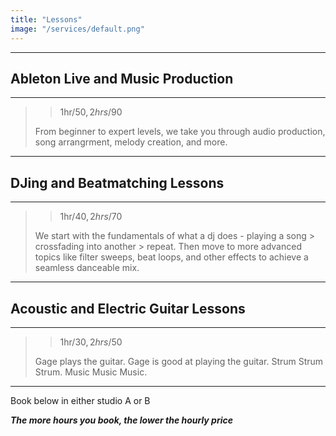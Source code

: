 ```yaml
---
title: "Lessons"
image: "/services/default.png"
---
```


- - -

## Ableton Live and Music Production

- - -

>>1hr/$50, 2hrs/$90
>
>From beginner to expert levels, we take you through audio production, song arrangrment, melody creation, and more.

- - -

## DJing and Beatmatching Lessons

- - -

>>1hr/$40, 2hrs/$70
>
>We start with the fundamentals of what a dj does - playing a song > crossfading into another > repeat. Then move to more advanced topics like filter sweeps, beat loops, and other effects to achieve a seamless danceable mix.

- - -

## Acoustic and Electric Guitar Lessons

- - -

>>1hr/$30, 2hrs/$50
>
>Gage plays the guitar. Gage is good at playing the guitar. Strum Strum Strum. Music Music Music.

- - -

Book below in either studio A or B

**_The more hours you book, the lower the hourly price_**